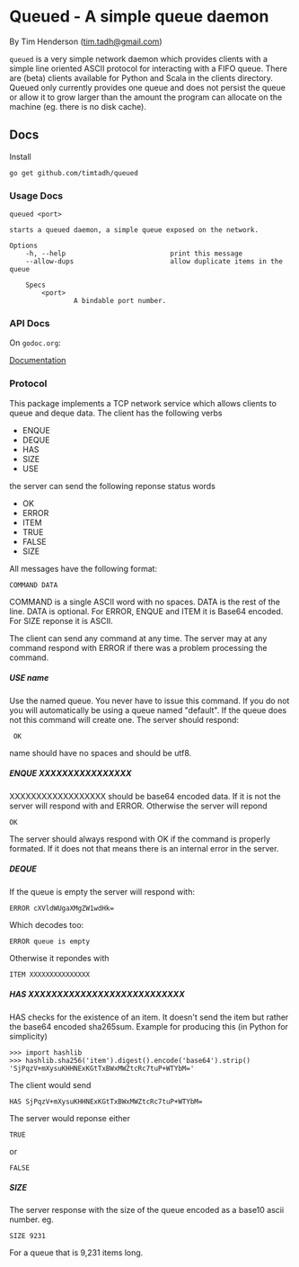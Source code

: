 # Queued - A simple queue daemon

By Tim Henderson (tim.tadh@gmail.com)

`queued` is a very simple network daemon which provides clients with a simple
line oriented ASCII protocol for interacting with a FIFO queue. There are
(beta) clients available for Python and Scala in the clients directory. Queued
only currently provides one queue and does not persist the queue or allow it to
grow larger than the amount the program can allocate on the machine (eg. there
is no disk cache).

## Docs

Install

    go get github.com/timtadh/queued

### Usage Docs

```
queued <port>

starts a queued daemon, a simple queue exposed on the network.

Options
    -h, --help                          print this message
    --allow-dups                        allow duplicate items in the queue

    Specs
        <port>
                A bindable port number.
```

### API Docs

On `godoc.org`:

[Documentation](http://godoc.org/github.com/timtadh/queued)

### Protocol


This package implements a TCP network service which allows clients to queue
and deque data. The client has the following verbs

- ENQUE
- DEQUE
- HAS
- SIZE
- USE

the server can send the following reponse status words

- OK
- ERROR
- ITEM
- TRUE
- FALSE
- SIZE

All messages have the following format:

    COMMAND DATA

COMMAND is a single ASCII word with no spaces. DATA is the rest of the line.
DATA is optional. For ERROR, ENQUE and ITEM it is Base64 encoded. For SIZE
reponse it is ASCII.

The client can send any command at any time. The server may at any command
respond with ERROR if there was a problem processing the command.

##### USE name

Use the named queue. You never have to issue this command. If you do not
you will automatically be using a queue named "default". If the queue does
not this command will create one. The server should respond:

     OK

name should have no spaces and should be utf8.

##### ENQUE XXXXXXXXXXXXXXXX

XXXXXXXXXXXXXXXXXX should be base64 encoded data. If it is not the
server will respond with and ERROR.  Otherwise the server will repond

    OK

The server should always respond with OK if the command is properly
formated. If it does not that means there is an internal error in the
server.

##### DEQUE

If the queue is empty the server will respond with:

    ERROR cXVldWUgaXMgZW1wdHk=

Which decodes too:

    ERROR queue is empty

Otherwise it repondes with

    ITEM XXXXXXXXXXXXXXX

##### HAS XXXXXXXXXXXXXXXXXXXXXXXXXXX

HAS checks for the existence of an item. It doesn't send the item but
rather the base64 encoded sha265sum. Example for producing this (in
Python for simplicity)

    >>> import hashlib
    >>> hashlib.sha256('item').digest().encode('base64').strip()
    'SjPqzV+mXysuKHHNExKGtTxBWxMWZtcRc7tuP+WTYbM='

The client would send

    HAS SjPqzV+mXysuKHHNExKGtTxBWxMWZtcRc7tuP+WTYbM=

The server would reponse either

    TRUE

or

    FALSE


##### SIZE

The server response with the size of the queue encoded as a base10
ascii number. eg.

    SIZE 9231

For a queue that is 9,231 items long.

